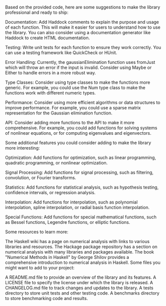 Based on the provided code, here are some suggestions to make the library professional and ready to ship:

Documentation: Add Haddock comments to explain the purpose and usage of each function. This will make it easier for users to understand how to use the library. You can also consider using a documentation generator like Haddock to create HTML documentation.

Testing: Write unit tests for each function to ensure they work correctly. You can use a testing framework like QuickCheck or HUnit.

Error Handling: Currently, the gaussianElimination function uses fromJust which will throw an error if the input is invalid. Consider using Maybe or Either to handle errors in a more robust way.

Type Classes: Consider using type classes to make the functions more generic. For example, you could use the Num type class to make the functions work with different numeric types.

Performance: Consider using more efficient algorithms or data structures to improve performance. For example, you could use a sparse matrix representation for the Gaussian elimination function.

API: Consider adding more functions to the API to make it more comprehensive. For example, you could add functions for solving systems of nonlinear equations, or for computing eigenvalues and eigenvectors.

Some additional features you could consider adding to make the library more interesting:

Optimization: Add functions for optimization, such as linear programming, quadratic programming, or nonlinear optimization.

Signal Processing: Add functions for signal processing, such as filtering, convolution, or Fourier transforms.

Statistics: Add functions for statistical analysis, such as hypothesis testing, confidence intervals, or regression analysis.

Interpolation: Add functions for interpolation, such as polynomial interpolation, spline interpolation, or radial basis function interpolation.

Special Functions: Add functions for special mathematical functions, such as Bessel functions, Legendre functions, or elliptic functions.

Some resources to learn more:

The Haskell wiki has a page on numerical analysis with links to various libraries and resources.
The Hackage package repository has a section on numerical analysis with many libraries and packages available.
The book "Numerical Methods in Haskell" by George Shilov provides a comprehensive introduction to numerical analysis in Haskell.
Some files you might want to add to your project:

A README.md file to provide an overview of the library and its features.
A LICENSE file to specify the license under which the library is released.
A CHANGELOG.md file to track changes and updates to the library.
A tests directory to store unit tests and other testing code.
A benchmarks directory to store benchmarking code and results.